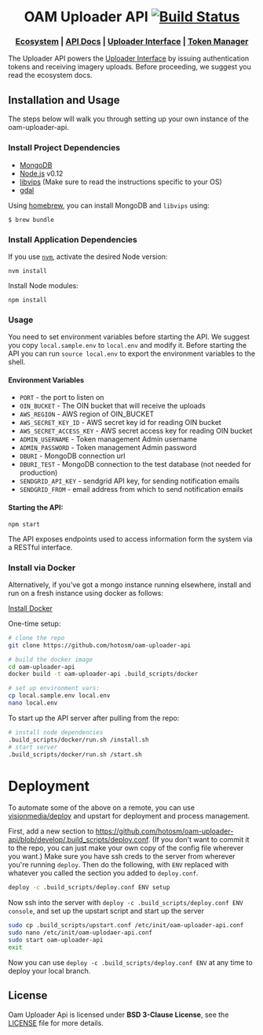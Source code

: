 <h1 align="center">OAM Uploader API
  <a href="https://travis-ci.org/hotosm/oam-uploader-api">
    <img src="https://travis-ci.org/hotosm/oam-uploader-api.svg" alt="Build Status"></img>
  </a></h1>

<div align="center">
  <h3>
  <a href="https://docs.openaerialmap.org/ecosystem/getting-started">Ecosystem</a>
  <span> | </span>
  <a href="http://hotosm.github.io/oam-uploader-api/">API Docs</a>
  <span> | </span>
  <a href="https://github.com/hotosm/oam-uploader">Uploader Interface</a>
  <span> | </span>
  <a href="https://github.com/hotosm/oam-uploader-admin">Token Manager</a>
  </h3>
</div>

The Uploader API powers the [Uploader Interface](https://github.com/hotosm/oam-uploader) by issuing authentication tokens and receiving imagery uploads. Before proceeding, we suggest you read the ecosystem docs.

## Installation and Usage

The steps below will walk you through setting up your own instance of the oam-uploader-api.

### Install Project Dependencies

- [MongoDB](https://www.mongodb.org/)
- [Node.js](https://nodejs.org/) v0.12
- [libvips](https://github.com/jcupitt/libvips) (Make sure to read the instructions specific to your OS)
- [gdal](http://www.sarasafavi.com/installing-gdalogr-on-ubuntu.html)

Using [homebrew](http://brew.sh/), you can install MongoDB and `libvips` using:

    $ brew bundle

### Install Application Dependencies

If you use [`nvm`](https://github.com/creationix/nvm), activate the desired Node version:

```
nvm install
```

Install Node modules:

```
npm install
```

### Usage
You need to set environment variables before starting the API. We suggest you copy `local.sample.env` to `local.env` and modify it. Before starting the API you can run `source local.env` to export the environment variables to the shell.

#### Environment Variables

- `PORT` - the port to listen on
- `OIN_BUCKET` - The OIN bucket that will receive the uploads
- `AWS_REGION` - AWS region of OIN_BUCKET
- `AWS_SECRET_KEY_ID` - AWS secret key id for reading OIN bucket
- `AWS_SECRET_ACCESS_KEY` - AWS secret access key for reading OIN bucket
- `ADMIN_USERNAME` - Token management Admin username
- `ADMIN_PASSWORD` - Token management Admin password
- `DBURI` - MongoDB connection url
- `DBURI_TEST` - MongoDB connection to the test database (not needed for
    production)
- `SENDGRID_API_KEY` - sendgrid API key, for sending notification emails
- `SENDGRID_FROM` - email address from which to send notification emails

#### Starting the API:

```
npm start
```

The API exposes endpoints used to access information form the system via a RESTful interface.

### Install via Docker

Alternatively, if you've got a mongo instance running elsewhere, install and
run on a fresh instance using docker as follows:

[Install Docker](https://docs.docker.com/installation/)

One-time setup:

```sh
# clone the repo
git clone https://github.com/hotosm/oam-uploader-api

# build the docker image
cd oam-uploader-api
docker build -t oam-uploader-api .build_scripts/docker

# set up environment vars:
cp local.sample.env local.env
nano local.env
```

To start up the API server after pulling from the repo:

```sh
# install node dependencies
.build_scripts/docker/run.sh /install.sh
# start server
.build_scripts/docker/run.sh /start.sh
```

# Deployment

To automate some of the above on a remote, you can use
[visionmedia/deploy](https://github.com/visionmedia/deploy) and upstart for
deployment and process management.

First, add a new section to
https://github.com/hotosm/oam-uploader-api/blob/develop/.build_scripts/deploy.conf.
(If you don't want to commit it to the repo, you can just make your own copy of the
config file wherever you want.) Make sure you have ssh creds to the server from
wherever you're running `deploy`. Then do the following, with `ENV` replaced with
whatever you called the section you added to `deploy.conf`.

```sh
deploy -c .build_scripts/deploy.conf ENV setup
```

Now ssh into the server with `deploy -c .build_scripts/deploy.conf ENV console`,
and set up the upstart script and start up the server

```sh
sudo cp .build_scripts/upstart.conf /etc/init/oam-uploader-api.conf
sudo nano /etc/init/oam-uplodaer-api.conf
sudo start oam-uploader-api
exit
```

Now you can use `deploy -c .build_scripts/deploy.conf ENV` at any time to
deploy your local branch.

## License
Oam Uploader Api is licensed under **BSD 3-Clause License**, see the [LICENSE](LICENSE) file for more details.


